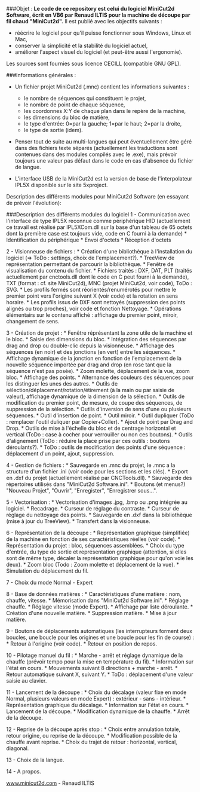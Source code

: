 ﻿###Objet :
**Le code de ce repository est celui du logiciel MiniCut2d Software, écrit en VB6 par Renaud ILTIS pour la machine de découpe par fil chaud "MiniCut2d".**
Il est publié avec les objectifs suivants :
- réécrire le logiciel pour qu'il puisse fonctionner sous Windows, Linux et Mac,
- conserver la simplicité et la stabilité du logiciel actuel,
- améliorer l'aspect visuel du logiciel (et peut-être aussi l'ergonomie).

Les sources sont fournies sous licence CECILL (compatible GNU GPL).

###Informations générales :
- Un fichier projet MiniCut2d (.mnc) contient les informations suivantes :
	* le nombre de séquences qui constituent le projet,
	* le nombre de point de chaque séquence,
	* les coordonnes X:Y de chaque plan dans le repère de la machine,
	* les dimensions du bloc de matière,
	* le type d'entrée: 0=par la gauche; 1=par le haut; 2=par la droite,
	* le type de sortie (idem).
	
- Penser tout de suite au multi-langues qui peut éventuellement être géré dans des fichiers texte séparés (actuellement les traductions sont contenues dans des modules compilés avec le .exe), mais prévoir toujours une valeur pas défaut dans le code en cas d'absence du fichier de langue.

- L'interface USB de la MiniCut2d est la version de base de l'interpolateur IPL5X disponible sur le site 5xproject.
	
Description des différents modules pour MiniCut2d Software (en essayant de prévoir l'évolution):

###Description des différents modules du logiciel
1 - Communication avec l'interface de type IPL5X reconnue comme périphérique HID (actuellement ce travail est réalisé par IPL5XCom.dll sur la base d'un tableau de 65 octets dont la première case est toujours vide, code en C fourni à la demande)
	* Identification du périphérique
	* Envoi d'octets
	* Réception d'octets
	
2 - Visionneuse de fichiers :
	* Création d'une bibliothèque à l'installation du logiciel (=> ToDo : settings, choix de l'emplacement?).
	* TreeView de représentation permettant de parcourir la bibliothèque.
	* Fenêtre de visualisation du contenu du fichier.
	* Fichiers traités : DXF, DAT, PLT (traités actuellement par cnctools.dll dont le code en C peut fourni à la demande), TXT (format : cf. site MiniCut2d), MNC (projet MiniCut2d, voir code), ToDo : SVG.
	* Les profils fermés sont réorientés/renumérotés pour mettre le premier point vers l'origine suivant X (voir code) et la rotation en sens horaire.
	* Les profils issus de DXF sont nettoyés (suppression des points alignés ou trop proches), voir code et fonction Nettoyage.
	* Opérations élémentairs sur le contenu affiché : affichage du premier point, miroir, changement de sens.

3 - Création de projet :
	* Fenêtre réprésentant la zone utile de la machine et le bloc.
	* Saisie des dimensions du bloc.
	* Intégration des séquences par drag and drop ou double-clic depuis la visionneuse.
	* Affichage des séquences (en noir) et des jonctions (en vert) entre les séquences.
	* Affichage dynamique de la jonction en fonction de l'emplacement de la nouvelle séquence importée par drag and drop (en rose tant que la séquence n'est pas posée).
	* Zoom molette, déplacement de la vue, zoom bloc.
	* Affichage des points.
	* Alternance des couleurs des séquences pour les distinguer les unes des autres.
	* Outils de sélection/déplacement/rotation/étirement (à la main ou par saisie de valeur), affichage dynamique de la dimension de la sélection.
	* Outils de modification du premier point, de mesure, de coupe des séquences, de suppression de la sélection.
	* Outils d'inversion de sens d'une ou plusieurs séquences.
	* Outil d'insertion de point.
	* Outil miroir.
	* Outil dupliquer (ToDo : remplacer l'outil duliquer par Copier+Coller).
	* Ajout de point par Drag and Drop.
	* Outils de mise à l'échelle du bloc et de centrage horizontal et vertical (ToDo : case à cocher pour verrouiller ou non ces boutons).
	* Outils d'alignement (ToDo : réduire la place prise par ces outils : boutons déroulants?).
	* ToDo : outils de modification des points d'une séquence : déplacement d'un point, ajout, suppression.

4 - Gestion de fichiers :
	* Sauvegarde en .mnc du projet, le .mnc a la structure d'un fichier .ini (voir code pour les sections et les clés).
	* Export en .dxf du projet (actuellement réalisé par CNCTools.dll).
	* Sauvegarde des répertoires utilisés dans "MiniCut2d Software.ini".
	* Boutons (et menus?) "Nouveau Projet", "Ouvrir", "Enregister", "Enregistrer sous...".

5 - Vectorisation :
	* Vectorisation d'images .jpg, .bmp ou .png intégrée au logiciel.
	* Recadrage.
	* Curseur de réglage du contraste.
	* Curseur de réglage du nettoyage des points.
	* Sauvegarde en .dxf dans la bibliothèque (mise à jour du TreeView).
	* Transfert dans la visionneuse.

6 - Représentation de la découpe :
	* Représentation graphique (simplifiée) de la machine en fonction de ses caractéristiques réelles (voir code).
	* Représentation du projet : bloc, séquences assemblées.
	* Choix du type d'entrée, du type de sortie et représentation graphique (attention, si elles sont de même type, décaler la représentation graphique pour qu'on voie les deux).
	* Zoom bloc (Todo : Zoom molette et déplacement de la vue).
	* Simulation du déplacement du fil.

7 - Choix du mode Normal - Expert

8 - Base de données matières :
	* Caractéristiques d'une matière : nom, chauffe, vitesse.
	* Mémorisation dans "MiniCut2d Software.ini".
	* Réglage chauffe.
	* Réglage vitesse (mode Expert).
	* Affichage par liste déroulante.
	* Création d'une nouvelle matière.
	* Suppression matière.
	* Mise à jour matière.

9 - Boutons de déplacements automatiques (les interrupteurs forment deux boucles, une boucle pour les origines et une boucle pour les fin de course) :
	* Retour à l'origine (voir code).
	* Retour en position de repos.

10 - Pilotage manuel du fil :
	* Marche - arrêt et réglage dynamique de la chauffe (prévoir tempo pour la mise en température du fil).
	* Information sur l'état en cours.
	* Mouvements suivant 8 directions + marche - arrêt.
	* Retour automatique suivant X, suivant Y.
	* ToDo : déplacement d'une valeur saisie au clavier.

11 - Lancement de la découpe :
	* Choix du décalage (valeur fixe en mode Normal, plusieurs valeurs en mode Expert) : extérieur - sans - intérieur.
	* Représentation graphique du décalage.
	* Information sur l'état en cours.
	* Lancement de la découpe.
	* Modification dynamique de la chauffe.
	* Arrêt de la découpe.
	
12 - Reprise de la découpe après stop :
	* Choix entre annulation totale, retour origine, ou reprise de la découpe.
	* Modification possible de la chauffe avant reprise.
	* Choix du trajet de retour : horizontal, vertical, diagonal.
	
13 - Choix de la langue.

14 - A propos.


www.minicut2d.com - Renaud ILTIS
